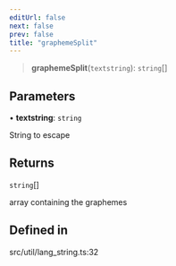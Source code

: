 ```yaml
---
editUrl: false
next: false
prev: false
title: "graphemeSplit"
---
```


> **graphemeSplit**(`textstring`): `string`[]

## Parameters

• **textstring**: `string`

String to escape

## Returns

`string`[]

array containing the graphemes

## Defined in

src/util/lang\_string.ts:32
